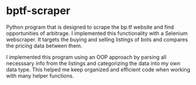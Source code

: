 # bptf-scraper
Python program that is designed to scrape the bp.tf website and find opportunities of arbitrage. I implemented this functionality with a Selenium webscraper. It targets the buying and selling listings of bots and compares the pricing data between them.

I implemented this program using an OOP approach by parsing all necesssary info from the listings and categorizing the data into my own data type. This helped me keep organized and efficient code when working with many helper functions.
